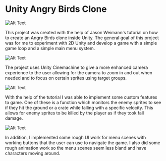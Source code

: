 # Unity Angry Birds Clone
![Alt Text](https://media.giphy.com/media/TesL5DUX5Gvh3abdxI/giphy.gif)

This project was created with the help of Jason Weimann's tutorial on how to create an Angry Birds clone inside Unity. The general goal of this project was for me to experiment with 2D Unity and develop a game with a simple game loop and a simple main menu system. 

![Alt Text](https://media.giphy.com/media/fUpVohKSJOxXJiL3TM/giphy.gif)

The project uses Unity Cinemachine to give a more enhanced camera experience to the user allowing for the camera to zoom in and out when needed and to focus on certain sprites using target groups. 

![Alt Text](https://media.giphy.com/media/lr2DMnKap9viyoyD61/giphy.gif)

With the help of the tutorial I was able to implement some custom features to game. One of these is a function which monitors the enemy sprites to see if they hit the ground or a crate while falling with a specific velocity. This allows for enemy sprites to be killed by the player as if they took fall damage. 

![Alt Text](https://media.giphy.com/media/QW9lNKhPSFXYd9XOEr/giphy.gif)

In addition, I implemented some rough UI work for menu scenes with working buttons that the user can use to navigate the game. I also did some rough animation work so the menu scenes seem less bland and have characters moving around. 
